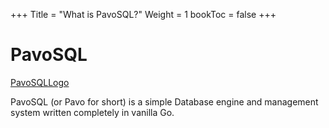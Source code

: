 +++
Title = "What is PavoSQL?"
Weight = 1
bookToc = false
+++
# PavoSQL

[PavoSQLLogo](/PavoSQL.png)

PavoSQL (or Pavo for short) is a simple Database engine and management system
written completely in vanilla Go.
